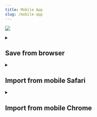 ```yaml
---
title: Mobile App
slug: /mobile-app
---
```


![](intro.jpg)

<!---------------------->
<details><summary>

## Save from browser

</summary>

You can save pages and files directly from your mobile browser and from most apps that use the default share menu.
When you tap Share, you’ll be presented with a list of share options, and you will find Raindrop.io.

To use the Raindrop.io Share Extension, you’ll need to enable it first:

<details><summary>

### iOS & iPadOS {#share-ios}

</summary>

Enabling the Raindrop.io Share Extension is easy, and only takes a moment. Here's how:

1. Tap the Share button in Safari or any other app
2. Swipe the top row (with the colored icons) and tap More
3. Enable Raindrop.io
4. (Optional) Move Raindrop.io to the top of the list
5. Tap Done

</details>


<details><summary>

### Safari Extension {#share-ios-safari}

</summary>

To install an extension, you need to [download our app from the ‌App Store‌](https://raindrop.io/r/app/ios) first. 

1. Launch Safari on your iPhone or iPad.
2. Tap the Reader/Extensions button in the toolbar. It looks like "AA" with a puzzle piece next to it.
3. In the menu that pops up, tap Manage Extensions.
4. Turn the toggle to ON (green) for Raindrop.io.
5. Next time you need Raindrop.io extension just tap puzzle icon again

</details>


<details><summary>

### Android {#share-android}

</summary>

Look for the Share button. It can usually be found in your device’s menu, or when tapping the share menu in an app (usually found in a menu or toolbar).
When you tap Share, you’ll be presented with a list of share options, and you will find <b>Raindrop.io</b> which is usually at the top of the list.

</details>

</details>


<!---------------------->
<details><summary>

## Import from mobile Safari

</summary>

You can't import bookmarks from Safari using our mobile app.

Instead open Safari on your Mac, then click `File / Export bookmarks...` menu item and follow instructions [here](../../getting-started/import.md).

</details>


<!---------------------->
<details><summary>

## Import from mobile Chrome

</summary>

You can't import bookmarks from Chrome using our mobile app.

Instead open Chrome on your Mac or Windows, then [export bookmarks](https://www.wikihow.com/Export-Bookmarks-from-Chrome) and follow instructions [here](../../getting-started/import.md).

</details>